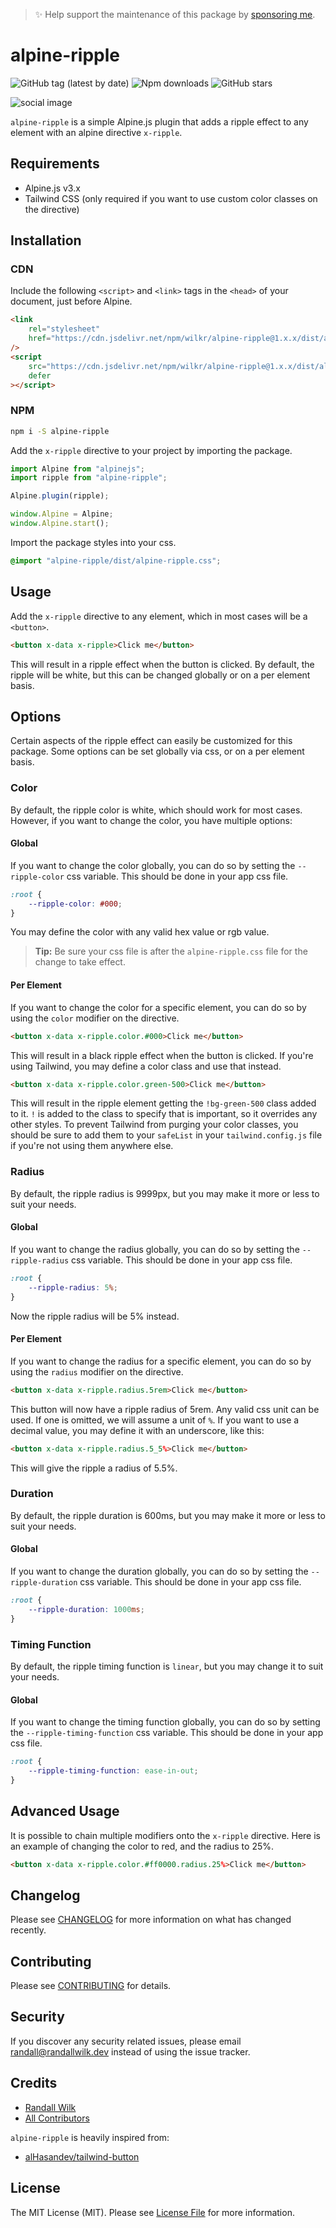 > ✨ Help support the maintenance of this package by [sponsoring me](https://github.com/sponsors/rawilk).

# alpine-ripple

![GitHub tag (latest by date)](https://img.shields.io/github/v/tag/rawilk/alpine-ripple?label=version&style=flat-square)
![Npm downloads](https://img.shields.io/npm/dt/alpine-ripple?style=flat-square)
![GitHub stars](https://img.shields.io/github/stars/rawilk/alpine-ripple?style=flat-square)

![social image](https://banners.beyondco.de/alpine-ripple.png?theme=light&packageManager=npm+install&packageName=alpine-ripple&pattern=bubbles&style=style_1&description=Ripple+effect+%28materialize%29+for+Alpine.js.&md=1&showWatermark=0&fontSize=100px&images=sparkles)

`alpine-ripple` is a simple Alpine.js plugin that adds a ripple effect to any element with an alpine directive `x-ripple`.

## Requirements

-   Alpine.js v3.x
-   Tailwind CSS (only required if you want to use custom color classes on the directive)

## Installation

### CDN

Include the following `<script>` and `<link>` tags in the `<head>` of your document, just before Alpine.

```html
<link
    rel="stylesheet"
    href="https://cdn.jsdelivr.net/npm/wilkr/alpine-ripple@1.x.x/dist/alpine-ripple.css"
/>
<script
    src="https://cdn.jsdelivr.net/npm/wilkr/alpine-ripple@1.x.x/dist/alpine-ripple.min.js"
    defer
></script>
```

### NPM

```bash
npm i -S alpine-ripple
```

Add the `x-ripple` directive to your project by importing the package.

```js
import Alpine from "alpinejs";
import ripple from "alpine-ripple";

Alpine.plugin(ripple);

window.Alpine = Alpine;
window.Alpine.start();
```

Import the package styles into your css.

```css
@import "alpine-ripple/dist/alpine-ripple.css";
```

## Usage

Add the `x-ripple` directive to any element, which in most cases will be a `<button>`.

```html
<button x-data x-ripple>Click me</button>
```

This will result in a ripple effect when the button is clicked. By default, the ripple will be white, but this can be changed globally or on a per element basis.

## Options

Certain aspects of the ripple effect can easily be customized for this package. Some options can be set globally via css, or on a per element basis.

### Color

By default, the ripple color is white, which should work for most cases. However, if you want to change the color, you have multiple options:

#### Global

If you want to change the color globally, you can do so by setting the `--ripple-color` css variable. This should be done in your app css file.

```css
:root {
    --ripple-color: #000;
}
```

You may define the color with any valid hex value or rgb value.

> **Tip:** Be sure your css file is after the `alpine-ripple.css` file for the change to take effect.

#### Per Element

If you want to change the color for a specific element, you can do so by using the `color` modifier on the directive.

```html
<button x-data x-ripple.color.#000>Click me</button>
```

This will result in a black ripple effect when the button is clicked. If you're using Tailwind, you may define a color class and use that instead.

```html
<button x-data x-ripple.color.green-500>Click me</button>
```

This will result in the ripple element getting the `!bg-green-500` class added to it. `!` is added to the class to specify that is important, so it overrides any other styles. To prevent Tailwind from purging your color classes, you should be sure to add them to your `safeList` in your `tailwind.config.js` file if you're not using them anywhere else.

### Radius

By default, the ripple radius is 9999px, but you may make it more or less to suit your needs.

#### Global

If you want to change the radius globally, you can do so by setting the `--ripple-radius` css variable. This should be done in your app css file.

```css
:root {
    --ripple-radius: 5%;
}
```

Now the ripple radius will be 5% instead.

#### Per Element

If you want to change the radius for a specific element, you can do so by using the `radius` modifier on the directive.

```html
<button x-data x-ripple.radius.5rem>Click me</button>
```

This button will now have a ripple radius of 5rem. Any valid css unit can be used. If one is omitted, we will assume a unit of `%`. If you want to use a decimal value, you may define it with an underscore, like this:

```html
<button x-data x-ripple.radius.5_5%>Click me</button>
```

This will give the ripple a radius of 5.5%.

### Duration

By default, the ripple duration is 600ms, but you may make it more or less to suit your needs.

#### Global

If you want to change the duration globally, you can do so by setting the `--ripple-duration` css variable. This should be done in your app css file.

```css
:root {
    --ripple-duration: 1000ms;
}
```

### Timing Function

By default, the ripple timing function is `linear`, but you may change it to suit your needs.

#### Global

If you want to change the timing function globally, you can do so by setting the `--ripple-timing-function` css variable. This should be done in your app css file.

```css
:root {
    --ripple-timing-function: ease-in-out;
}
```

## Advanced Usage

It is possible to chain multiple modifiers onto the `x-ripple` directive. Here is an example of changing the color to red, and the radius to 25%.

```html
<button x-data x-ripple.color.#ff0000.radius.25%>Click me</button>
```

## Changelog

Please see [CHANGELOG](CHANGELOG.md) for more information on what has changed recently.

## Contributing

Please see [CONTRIBUTING](.github/CONTRIBUTING.md) for details.

## Security

If you discover any security related issues, please email randall@randallwilk.dev instead of using the issue tracker.

## Credits

-   [Randall Wilk](https://github.com/rawilk)
-   [All Contributors](../../contributors)

`alpine-ripple` is heavily inspired from:

-   [alHasandev/tailwind-button](https://github.com/alHasandev/tailwind-button)

## License

The MIT License (MIT). Please see [License File](LICENSE.md) for more information.

